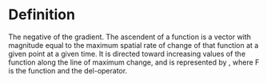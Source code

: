 # Definition

The negative of the gradient. The ascendent of a function is a vector
with magnitude equal to the maximum spatial rate of change of that
function at a given point at a given time. It is directed toward
increasing values of the function along the line of maximum change, and
is represented by , where F is the function and the del-operator.
